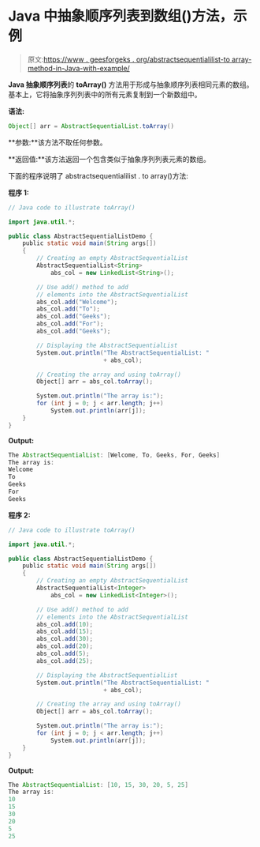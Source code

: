 # Java 中抽象顺序列表到数组()方法，示例

> 原文:[https://www . geesforgeks . org/abstractsequentialilist-to array-method-in-Java-with-example/](https://www.geeksforgeeks.org/abstractsequentiallist-toarray-method-in-java-with-example/)

**Java 抽象顺序列表**的 **toArray()** 方法用于形成与抽象顺序列表相同元素的数组。基本上，它将抽象序列列表中的所有元素复制到一个新数组中。

**语法:**

```java
Object[] arr = AbstractSequentialList.toArray()
```

**参数:**该方法不取任何参数。

**返回值:**该方法返回一个包含类似于抽象序列列表元素的数组。

下面的程序说明了 abstractsequentialilist . to array()方法:

**程序 1:**

```java
// Java code to illustrate toArray()

import java.util.*;

public class AbstractSequentialListDemo {
    public static void main(String args[])
    {
        // Creating an empty AbstractSequentialList
        AbstractSequentialList<String>
            abs_col = new LinkedList<String>();

        // Use add() method to add
        // elements into the AbstractSequentialList
        abs_col.add("Welcome");
        abs_col.add("To");
        abs_col.add("Geeks");
        abs_col.add("For");
        abs_col.add("Geeks");

        // Displaying the AbstractSequentialList
        System.out.println("The AbstractSequentialList: "
                           + abs_col);

        // Creating the array and using toArray()
        Object[] arr = abs_col.toArray();

        System.out.println("The array is:");
        for (int j = 0; j < arr.length; j++)
            System.out.println(arr[j]);
    }
}
```

**Output:**

```java
The AbstractSequentialList: [Welcome, To, Geeks, For, Geeks]
The array is:
Welcome
To
Geeks
For
Geeks

```

**程序 2:**

```java
// Java code to illustrate toArray()

import java.util.*;

public class AbstractSequentialListDemo {
    public static void main(String args[])
    {
        // Creating an empty AbstractSequentialList
        AbstractSequentialList<Integer>
            abs_col = new LinkedList<Integer>();

        // Use add() method to add
        // elements into the AbstractSequentialList
        abs_col.add(10);
        abs_col.add(15);
        abs_col.add(30);
        abs_col.add(20);
        abs_col.add(5);
        abs_col.add(25);

        // Displaying the AbstractSequentialList
        System.out.println("The AbstractSequentialList: "
                           + abs_col);

        // Creating the array and using toArray()
        Object[] arr = abs_col.toArray();

        System.out.println("The array is:");
        for (int j = 0; j < arr.length; j++)
            System.out.println(arr[j]);
    }
}
```

**Output:**

```java
The AbstractSequentialList: [10, 15, 30, 20, 5, 25]
The array is:
10
15
30
20
5
25

```